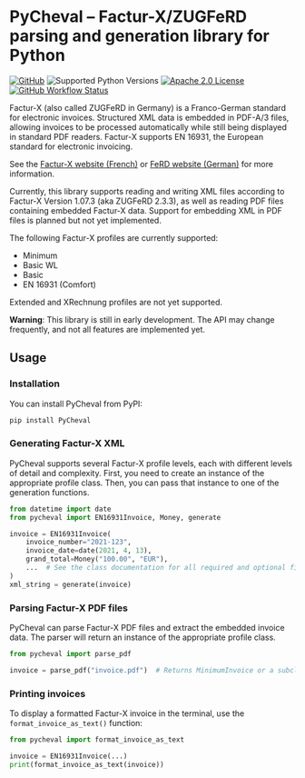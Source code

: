 # PyCheval – Factur-X/ZUGFeRD parsing and generation library for Python

[![GitHub](https://img.shields.io/github/release/zfutura/pycheval/all.svg)](https://github.com/zfutura/pycheval/releases/)
![Supported Python Versions](https://img.shields.io/pypi/pyversions/pycheval)
[![Apache 2.0 License](https://img.shields.io/github/license/zfutura/pycheval)](https://github.com/zfutura/pycheval/blob/main/LICENSE)
[![GitHub Workflow Status](https://img.shields.io/github/actions/workflow/status/zfutura/pycheval/test-and-lint.yml)](https://github.com/zfutura/pycheval/actions/workflows/test-and-lint)

Factur-X (also called ZUGFeRD in Germany) is a Franco-German standard for
electronic invoices. Structured XML data is embedded in PDF-A/3 files,
allowing invoices to be processed automatically while still being displayed in
standard PDF readers. Factur-X supports EN 16931, the European standard for
electronic invoicing.

See the [Factur-X website (French)](https://www.factur-x.org/) or
[FeRD website (German)](https://www.ferd-net.de/) for more information.

Currently, this library supports reading and writing XML files according to Factur-X Version 1.07.3 (aka ZUGFeRD 2.3.3), as well as reading PDF files containing embedded Factur-X data. Support for embedding XML in PDF files is planned but not yet implemented.

The following Factur-X profiles are currently supported:

- Minimum
- Basic WL
- Basic
- EN 16931 (Comfort)

Extended and XRechnung profiles are not yet supported.

**Warning**: This library is still in early development. The API may change
frequently, and not all features are implemented yet.

## Usage

### Installation

You can install PyCheval from PyPI:

```bash
pip install PyCheval
```

### Generating Factur-X XML

PyCheval supports several Factur-X profile levels, each with different levels of detail and complexity. First, you need to create an instance of the appropriate profile class. Then, you can pass that instance to one of the generation functions.

```python
from datetime import date
from pycheval import EN16931Invoice, Money, generate

invoice = EN16931Invoice(
    invoice_number="2021-123",
    invoice_date=date(2021, 4, 13),
    grand_total=Money("100.00", "EUR"),
    ...  # See the class documentation for all required and optional fields.
)
xml_string = generate(invoice)
```

### Parsing Factur-X PDF files

PyCheval can parse Factur-X PDF files and extract the embedded invoice data. The parser will return an instance of the appropriate profile class.

```python
from pycheval import parse_pdf

invoice = parse_pdf("invoice.pdf")  # Returns MinimumInvoice or a subclass
```

### Printing invoices

To display a formatted Factur-X invoice in the terminal, use the `format_invoice_as_text()` function:

```python
from pycheval import format_invoice_as_text

invoice = EN16931Invoice(...)
print(format_invoice_as_text(invoice))
```
